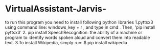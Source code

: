 # VirtualAssistant-Jarvis-
 to run this program you need to install  following python libraries 
1.pyttsx3 using command line: windows_key + r , and type in cmd . Then, 'pip install pyttsx3'
2. pip install SpeechRecognition: the ability of a machine or program to identify words spoken aloud and convert them into readable text.
3.To install Wikipedia, simply run: $ pip install wikipedia. 
